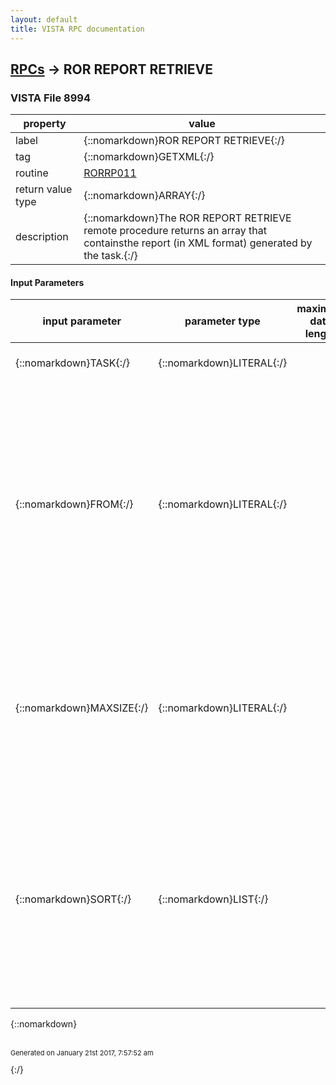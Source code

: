 ```yaml
---
layout: default
title: VISTA RPC documentation
---
```




## [RPCs](TableOfContent.md) &#8594; ROR REPORT RETRIEVE 



### VISTA File 8994 


 property | value 
--- | --- 
 label | {::nomarkdown}ROR REPORT RETRIEVE{:/}
 tag | {::nomarkdown}GETXML{:/}
 routine | [RORRP011](http://code.osehra.org/dox/Routine_RORRP011_source.html)
 return value type | {::nomarkdown}ARRAY{:/}
 description | {::nomarkdown}The ROR REPORT RETRIEVE remote procedure returns an array that containsthe report (in XML format) generated by the task.{:/}

#### Input Parameters

| input parameter | parameter type | maximum data length | required | description | 
| --- | --- | --- | --- | --- | 
| {::nomarkdown}TASK{:/} | {::nomarkdown}LITERAL{:/} |  | {::nomarkdown}true{:/} | {::nomarkdown}Task number returned either by the ROR REPORT SCHEDULE or ROR TASK LISTremote procedures.{:/} | 
| {::nomarkdown}FROM{:/} | {::nomarkdown}LITERAL{:/} |  |  | {::nomarkdown}A string that indicates where to start/continue the rendering process. It contains three \^\-pieces:   ^1: IEN of the report element   ^2: Where exactly the rendering process has stopped      (see the $$XMLREP^RORTSK10 function for details)   ^3: IEN of the text line (if the 2nd piece = 3) To continue the rendering from the point where it stopped during theprevious call of the remote procedure, just assign the non-empty valuereturned in the RESULT[0] by the previous call. By default (if $G(FROM)'>0), the rendering starts from the beginning of the report. NOTE:  Despite this description, you must not make any assumptions aboutstructure of this parameter (it can be changed at any time withoutwarning). The only exception is the IEN of the report element. You canassign a positive value to this parameter before the call to start therendering from the corresponding element.{:/} | 
| {::nomarkdown}MAXSIZE{:/} | {::nomarkdown}LITERAL{:/} |  |  | {::nomarkdown}Either the maximum number of lines to retrieve or the maximum size of theoutput in bytes (append the \B\ to the number). By default (if$G(MAXSIZE)'>0,) the whole report (starting from the point indicated bythe FROM parameter if it is defined) is retrieved.   Examples:    500    Retrieve no more that 500 lines    4096B  Retrieve no mor than 4Kb NOTE: If the \B\ suffix is used, the size of the retrieved      portion of the document can be somewhat bigger than      MAXSIZE! The last line of the chunk is not truncated      even if the size will be bigger than MAXSIZE.{:/} | 
| {::nomarkdown}SORT{:/} | {::nomarkdown}LIST{:/} |  |  | {::nomarkdown}The SORT list defines how the different parts of the report are sorted.It should be defined as follow:   SORT(i)=\ParentElementName=SortElementName\ An optional D[ESC] modifier (the abbreviation of 'descending') can beadded after the SortElementName. They should be sepearted by the ':'. For example, if the report has the following structure:   <REPORT>    <PATIENT>      <NAME> ... </NAME>      <DOB> ... </DOB>      <SELRULES>        <RULE>          <NAME> ... </NAME>          <DATE> ... </DATE>        </RULE>        ...      </SELRULES>    </PATIENT>    ...  </REPORT> and the SORT parameter is defined by the client application as follow:   with RPCBroker do begin         Param[3].PType := list;     Param[3].Mult[1] := 'REPORT=NAME';      Param[3].Mult[2] := 'SELRULES=DATE:D';  end; then the procedure will sort the patients by their names and the selectionrules for each patient will be sorted by the corresponding dates in descending order.{:/} | 

{::nomarkdown} <br/><br/><p style="font-size: 11px">Generated on January 21st 2017, 7:57:52 am</p>{:/}